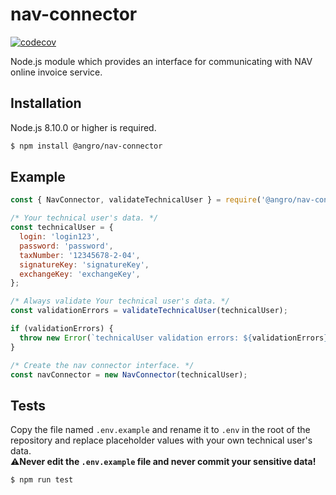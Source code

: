 # nav-connector

[![codecov](https://codecov.io/gh/angro-kft/nav-connector/branch/dev/graph/badge.svg)](https://codecov.io/gh/angro-kft/nav-connector)

Node.js module which provides an interface for communicating with NAV online invoice service.

## Installation

Node.js 8.10.0 or higher is required.

```sh
$ npm install @angro/nav-connector
```

## Example

```js
const { NavConnector, validateTechnicalUser } = require('@angro/nav-connector');

/* Your technical user's data. */
const technicalUser = {
  login: 'login123',
  password: 'password',
  taxNumber: '12345678-2-04',
  signatureKey: 'signatureKey',
  exchangeKey: 'exchangeKey',
};

/* Always validate Your technical user's data. */
const validationErrors = validateTechnicalUser(technicalUser);

if (validationErrors) {
  throw new Error(`technicalUser validation errors: ${validationErrors}`);
}

/* Create the nav connector interface. */
const navConnector = new NavConnector(technicalUser);
```

## Tests

Copy the file named `.env.example` and rename it to `.env` in the root of the repository and replace placeholder values with your own technical user's data.  
⚠️**Never edit the `.env.example` file and never commit your sensitive data!**

```sh
$ npm run test
```
